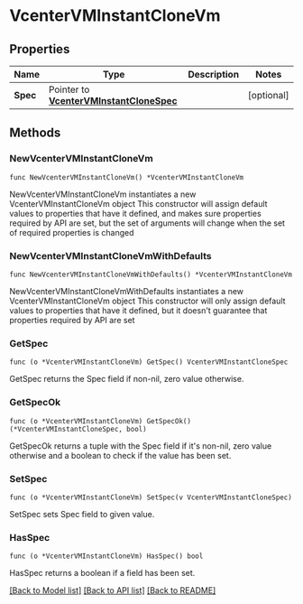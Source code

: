# VcenterVMInstantCloneVm

## Properties

Name | Type | Description | Notes
------------ | ------------- | ------------- | -------------
**Spec** | Pointer to [**VcenterVMInstantCloneSpec**](VcenterVMInstantCloneSpec.md) |  | [optional] 

## Methods

### NewVcenterVMInstantCloneVm

`func NewVcenterVMInstantCloneVm() *VcenterVMInstantCloneVm`

NewVcenterVMInstantCloneVm instantiates a new VcenterVMInstantCloneVm object
This constructor will assign default values to properties that have it defined,
and makes sure properties required by API are set, but the set of arguments
will change when the set of required properties is changed

### NewVcenterVMInstantCloneVmWithDefaults

`func NewVcenterVMInstantCloneVmWithDefaults() *VcenterVMInstantCloneVm`

NewVcenterVMInstantCloneVmWithDefaults instantiates a new VcenterVMInstantCloneVm object
This constructor will only assign default values to properties that have it defined,
but it doesn't guarantee that properties required by API are set

### GetSpec

`func (o *VcenterVMInstantCloneVm) GetSpec() VcenterVMInstantCloneSpec`

GetSpec returns the Spec field if non-nil, zero value otherwise.

### GetSpecOk

`func (o *VcenterVMInstantCloneVm) GetSpecOk() (*VcenterVMInstantCloneSpec, bool)`

GetSpecOk returns a tuple with the Spec field if it's non-nil, zero value otherwise
and a boolean to check if the value has been set.

### SetSpec

`func (o *VcenterVMInstantCloneVm) SetSpec(v VcenterVMInstantCloneSpec)`

SetSpec sets Spec field to given value.

### HasSpec

`func (o *VcenterVMInstantCloneVm) HasSpec() bool`

HasSpec returns a boolean if a field has been set.


[[Back to Model list]](../README.md#documentation-for-models) [[Back to API list]](../README.md#documentation-for-api-endpoints) [[Back to README]](../README.md)



